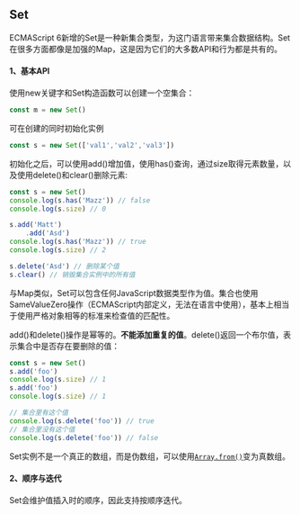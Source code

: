 ## Set

ECMAScript 6新增的Set是一种新集合类型，为这门语言带来集合数据结构。Set在很多方面都像是加强的Map，这是因为它们的大多数API和行为都是共有的。

#### 1、基本API

使用new关键字和Set构造函数可以创建一个空集合：

```javascript
const m = new Set()
```

可在创建的同时初始化实例

```javascript
const s = new Set(['val1','val2','val3'])
```

初始化之后，可以使用add()增加值，使用has()查询，通过size取得元素数量，以及使用delete()和clear()删除元素:

```javascript
const s = new Set()
console.log(s.has('Mazz')) // false
console.log(s.size) // 0

s.add('Matt')
	.add('Asd')
console.log(s.has('Mazz')) // true
console.log(s.size) // 2

s.delete('Asd') // 删除某个值
s.clear() // 销毁集合实例中的所有值
```

与Map类似，Set可以包含任何JavaScript数据类型作为值。集合也使用SameValueZero操作（ECMAScript内部定义，无法在语言中使用），基本上相当于使用严格对象相等的标准来检查值的匹配性。

add()和delete()操作是幂等的。**不能添加重复的值**。delete()返回一个布尔值，表示集合中是否存在要删除的值：

```javascript
const s = new Set()
s.add('foo')
console.log(s.size) // 1
s.add('foo')
console.log(s.size) // 1

// 集合里有这个值
console.log(s.delete('foo')) // true
// 集合里没有这个值
console.log(s.delete('foo')) // false
```

Set实例不是一个真正的数组，而是伪数组，可以使用[`Array.from()`](https://developer.mozilla.org/zh-CN/docs/Web/JavaScript/Reference/Global_Objects/Array/from)变为真数组。

#### 2、顺序与迭代

Set会维护值插入时的顺序，因此支持按顺序迭代。


